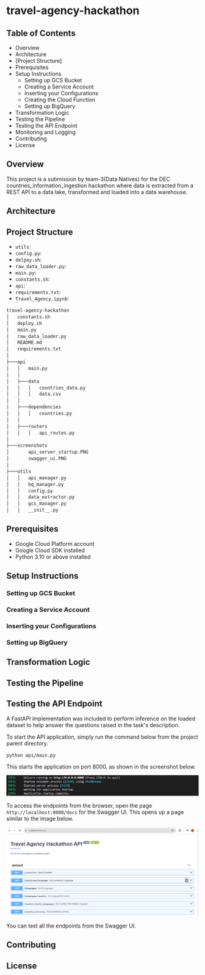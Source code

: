 # travel-agency-hackathon

## Table of Contents
- Overview
- Architecture
- [Project Structure]
- Prerequisites
- Setup Instructions
    - Setting up GCS Bucket
    - Creating a Service Account
    - Inserting your Configurations 
    - Creating the Cloud Function
    - Setting up BigQuery
- Transformation Logic
- Testing the Pipeline
- Testing the API Endpoint 
- Monitoring and Logging
- Contributing
- License


## Overview
This project is a submission by team-3(Data Natives) for the DEC countries_information_ingestion hackathon where data is extracted from a REST API to a data lake, transformed and loaded into a data warehouse.


## Architecture


## Project Structure

- `utils`:
- `config.py`:
- `delpoy.sh`:
- `raw_data_loader.py`:
- `main.py`:
- `constants.sh`:
- `api`:
- `requirements.txt`:
- `Travel_Agency.ipynb`:  
  
```BASH
travel-agency-hackathon
│   constants.sh
│   deploy.sh
│   main.py
│   raw_data_loader.py
│   README.md
│   requirements.txt
│   
├───api
│   │   main.py
│   │   
│   ├───data
│   │   │   countries_data.py
│   │   │   data.csv
│   │           
│   ├───dependencies
│   │   │   countries.py
│   │           
│   ├───routers
│   │   │   api_routes.py
│           
├───screenshots
│       api_server_startup.PNG
│       swagger_ui.PNG
│       
├───utils
│   │   api_manager.py
│   │   bq_manager.py
│   │   config.py
│   │   data_extractor.py
│   │   gcs_manager.py
│   │   __init__.py
```


## Prerequisites
- Google Cloud Platform account
- Google Cloud SDK installed
- Python 3.10 or above installed

## Setup Instructions


### Setting up GCS Bucket

### Creating a Service Account


### Inserting your Configurations


### Setting up BigQuery


## Transformation Logic


## Testing the Pipeline

## Testing the API Endpoint  
A FastAPI implementation was included to perform inference on the loaded dataset to help answer the questions raised in the task's description.    
  
To start the API application, simply run the command below from the project parent directory.  
  
```BASH
python api/main.py
```  
  
This starts the application on port 8000, as shown in the screenshot below.  

![API Server Startup](./screenshots/api_server_startup.PNG)  
  
To access the endpoints from the browser, open the page `http://localhost:8000/docs` for the Swagger UI. This opens up a page similar to the image below.  
  
![Swagger UI](./screenshots/swagger_ui.PNG)  
  
You can test all the endpoints from the Swagger UI.

## Contributing

## License 
